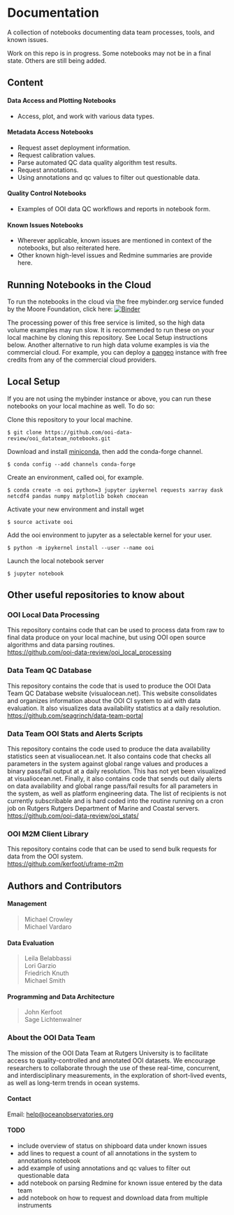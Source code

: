 # Documentation
A collection of notebooks documenting data team processes, tools, and known issues.

Work on this repo is in progress. Some notebooks may not be in a final state. Others are still being added.

## Content

#### Data Access and Plotting Notebooks
* Access, plot, and work with various data types.  

#### Metadata Access Notebooks 
* Request asset deployment information.  
* Request calibration values.  
* Parse automated QC data quality algorithm test results.  
* Request annotations. 
* Using annotations and qc values to filter out questionable data.  

#### Quality Control Notebooks
* Examples of OOI data QC workflows and reports in notebook form.

#### Known Issues Notebooks
* Wherever applicable, known issues are mentioned in context of the notebooks, but also reiterated here.
* Other known high-level issues and Redmine summaries are provide here.

<!-- #### Science Notebooks -->


## Running Notebooks in the Cloud
To run the notebooks in the cloud via the free mybinder.org service funded by the Moore Foundation, click here: [![Binder](https://mybinder.org/badge.svg)](https://mybinder.org/v2/gh/ooi-data-review/ooi_datateam_notebooks/master)

The processing power of this free service is limited, so the high data volume examples may run slow. It is recommended to run these on your local machine by cloning this repository. See Local Setup instructions below. Another alternative to run high data volume examples is via the commercial cloud. For example, you can deploy a [pangeo](https://github.com/pangeo-data/pangeo) instance with free credits from any of the commercial cloud providers.  

## Local Setup

If you are not using the mybinder instance or above, you can run these notebooks on your local machine as well. To do so:    

Clone this repository to your local machine.  
```
$ git clone https://github.com/ooi-data-review/ooi_datateam_notebooks.git
```

Download and install [miniconda](https://conda.io/miniconda.html), then add the conda-forge channel.
```
$ conda config --add channels conda-forge
```

Create an environment, called ooi, for example.
```
$ conda create -n ooi python=3 jupyter ipykernel requests xarray dask netcdf4 pandas numpy matplotlib bokeh cmocean
```

Activate your new environment and install wget
```
$ source activate ooi
```

Add the ooi environment to jupyter as a selectable kernel for your user.
```
$ python -m ipykernel install --user --name ooi
```

Launch the local notebook server
```
$ jupyter notebook
```

## Other useful repositories to know about


### OOI Local Data Processing
This repository contains code that can be used to process data from raw to final data produce on your local machine, but using OOI open source algorithms and data parsing routines.  
https://github.com/ooi-data-review/ooi_local_processing


### Data Team QC Database
This repository contains the code that is used to produce the OOI Data Team QC Database website (visualocean.net). This website consolidates and organizes information about the OOI CI system to aid with data evaluation. It also visualizes data availability statistics at a daily resolution.  
https://github.com/seagrinch/data-team-portal


### Data Team OOI Stats and Alerts Scripts
This repository contains the code used to produce the data availability statistics seen at visualiocean.net. It also contains code that checks all parameters in the system against global range values and produces a binary pass/fail output at a daily resolution. This has not yet been visualized at visualiocean.net. Finally, it also contains code that sends out daily alerts on data availability and global range pass/fail results for all parameters in the system, as well as platform engineering data. The list of recipients is not currently subscribable and is hard coded into the routine running on a cron job on Rutgers Rutgers Department of Marine and Coastal servers.  
https://github.com/ooi-data-review/ooi_stats/

### OOI M2M Client Library
This repository contains code that can be used to send bulk requests for data from the OOI system.  
https://github.com/kerfoot/uframe-m2m


## Authors and Contributors

<!-- #### Principal Investigators
> Scott Glenn
Oscar Schofield -->

#### Management
> Michael Crowley  
Michael Vardaro  

#### Data Evaluation
> Leila Belabbassi  
Lori Garzio  
Friedrich Knuth  
Michael Smith  

#### Programming and Data Architecture
> John Kerfoot  
Sage Lichtenwalner  

### About the OOI Data Team

The mission of the OOI Data Team at Rutgers University is to facilitate access to quality-controlled and annotated OOI datasets. We encourage researchers to collaborate through the use of these real-time, concurrent, and interdisciplinary measurements, in the exploration of short-lived events, as well as long-term trends in ocean systems.

#### Contact
Email: help@oceanobservatories.org

#### TODO
* include overview of status on shipboard data under known issues
* add lines to request a count of all annotations in the system to annotations notebook
* add example of using annotations and qc values to filter out questionable data
* add notebook on parsing Redmine for known issue entered by the data team
* add notebook on how to request and download data from multiple instruments


